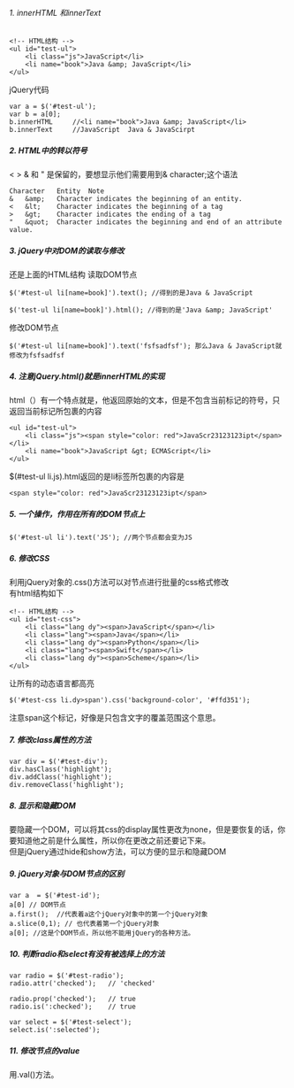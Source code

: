 ###### 1. innerHTML 和innerText
```
<!-- HTML结构 -->
<ul id="test-ul">
    <li class="js">JavaScript</li>
    <li name="book">Java &amp; JavaScript</li>
</ul>
```
jQuery代码
```
var a = $('#test-ul');
var b = a[0]; 
b.innerHTML     //<li name="book">Java &amp; JavaScript</li>
b.innerText     //JavaScript  Java & JavaScirpt
```


##### 2. HTML中的转以符号
< > & 和 " 是保留的，要想显示他们需要用到& character;这个语法

```
Character	Entity	Note
&	&amp;	Character indicates the beginning of an entity.
<	&lt;	Character indicates the beginning of a tag
>	&gt;	Character indicates the ending of a tag
"	&quot;	Character indicates the beginning and end of an attribute value.
```

##### 3. jQuery中对DOM的读取与修改
还是上面的HTML结构
读取DOM节点
```
$('#test-ul li[name=book]').text(); //得到的是Java & JavaScript

$('test-ul li[name=book]').html(); //得到的是'Java &amp; JavaScript'
```

修改DOM节点
```
$('#test-ul li[name=book]').text('fsfsadfsf'); 那么Java & JavaScript就修改为fsfsadfsf
```

##### 4. 注意jQuery.html()就是innerHTML的实现
html（）有一个特点就是，他返回原始的文本，但是不包含当前标记的符号，只返回当前标记所包裹的内容
```
<ul id="test-ul">
    <li class="js"><span style="color: red">JavaScr23123123ipt</span></li>
    <li name="book">JavaScript &gt; ECMAScript</li>
</ul>
```

$(#test-ul li.js).html返回的是li标签所包裹的内容是
```
<span style="color: red">JavaScr23123123ipt</span>
```

##### 5. 一个操作，作用在所有的DOM节点上

```
$('#test-ul li').text('JS'); //两个节点都会变为JS
```

##### 6. 修改CSS
利用jQuery对象的.css()方法可以对节点进行批量的css格式修改  
有html结构如下
```
<!-- HTML结构 -->
<ul id="test-css">
    <li class="lang dy"><span>JavaScript</span></li>
    <li class="lang"><span>Java</span></li>
    <li class="lang dy"><span>Python</span></li>
    <li class="lang"><span>Swift</span></li>
    <li class="lang dy"><span>Scheme</span></li>
</ul>
```

让所有的动态语言都高亮
```
$('#test-css li.dy>span').css('background-color', '#ffd351');
```
注意span这个标记，好像是只包含文字的覆盖范围这个意思。

##### 7. 修改class属性的方法
```
var div = $('#test-div');
div.hasClass('highlight');
div.addClass('highlight');
div.removeClass('highlight');
```

##### 8. 显示和隐藏DOM
要隐藏一个DOM，可以将其css的display属性更改为none，但是要恢复的话，你要知道他之前是什么属性，所以你在更改之前还要记下来。  
但是jQuery通过hide和show方法，可以方便的显示和隐藏DOM

##### 9. jQuery对象与DOM节点的区别
```
var a  = $('#test-id');
a[0] // DOM节点
a.first();  //代表着a这个jQuery对象中的第一个jQuery对象
a.slice(0,1); // 也代表着第一个jQuery对象
a[0]; //这是个DOM节点，所以他不能用jQuery的各种方法。
```

##### 10. 判断radio和select有没有被选择上的方法
```
var radio = $('#test-radio');
radio.attr('checked');   // 'checked'

radio.prop('checked');   // true
radio.is(':checked');    // true

var select = $('#test-select');
select.is(':selected');
```


##### 11.  修改节点的value
用.val()方法。